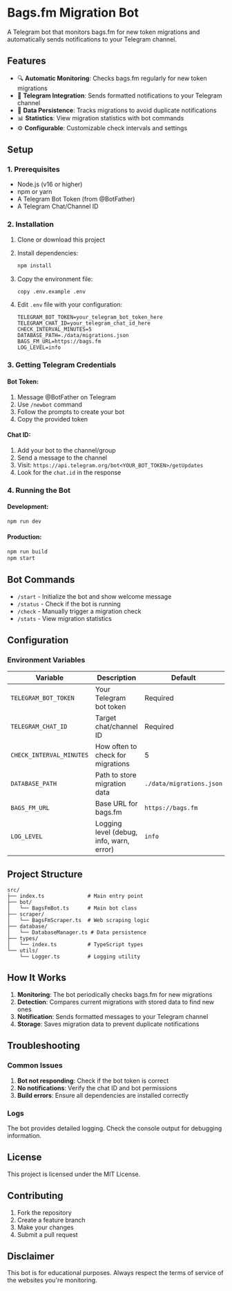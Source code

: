 # Bags.fm Migration Bot

A Telegram bot that monitors bags.fm for new token migrations and automatically sends notifications to your Telegram channel.

## Features

- 🔍 **Automatic Monitoring**: Checks bags.fm regularly for new token migrations
- 📱 **Telegram Integration**: Sends formatted notifications to your Telegram channel
- 💾 **Data Persistence**: Tracks migrations to avoid duplicate notifications
- 📊 **Statistics**: View migration statistics with bot commands
- ⚙️ **Configurable**: Customizable check intervals and settings

## Setup

### 1. Prerequisites

- Node.js (v16 or higher)
- npm or yarn
- A Telegram Bot Token (from @BotFather)
- A Telegram Chat/Channel ID

### 2. Installation

1. Clone or download this project
2. Install dependencies:
   ```bash
   npm install
   ```

3. Copy the environment file:
   ```bash
   copy .env.example .env
   ```

4. Edit `.env` file with your configuration:
   ```env
   TELEGRAM_BOT_TOKEN=your_telegram_bot_token_here
   TELEGRAM_CHAT_ID=your_telegram_chat_id_here
   CHECK_INTERVAL_MINUTES=5
   DATABASE_PATH=./data/migrations.json
   BAGS_FM_URL=https://bags.fm
   LOG_LEVEL=info
   ```

### 3. Getting Telegram Credentials

#### Bot Token:
1. Message @BotFather on Telegram
2. Use `/newbot` command
3. Follow the prompts to create your bot
4. Copy the provided token

#### Chat ID:
1. Add your bot to the channel/group
2. Send a message to the channel
3. Visit: `https://api.telegram.org/bot<YOUR_BOT_TOKEN>/getUpdates`
4. Look for the `chat.id` in the response

### 4. Running the Bot

#### Development:
```bash
npm run dev
```

#### Production:
```bash
npm run build
npm start
```

## Bot Commands

- `/start` - Initialize the bot and show welcome message
- `/status` - Check if the bot is running
- `/check` - Manually trigger a migration check
- `/stats` - View migration statistics

## Configuration

### Environment Variables

| Variable | Description | Default |
|----------|-------------|---------|
| `TELEGRAM_BOT_TOKEN` | Your Telegram bot token | Required |
| `TELEGRAM_CHAT_ID` | Target chat/channel ID | Required |
| `CHECK_INTERVAL_MINUTES` | How often to check for migrations | 5 |
| `DATABASE_PATH` | Path to store migration data | `./data/migrations.json` |
| `BAGS_FM_URL` | Base URL for bags.fm | `https://bags.fm` |
| `LOG_LEVEL` | Logging level (debug, info, warn, error) | `info` |

## Project Structure

```
src/
├── index.ts              # Main entry point
├── bot/
│   └── BagsFmBot.ts      # Main bot class
├── scraper/
│   └── BagsFmScraper.ts  # Web scraping logic
├── database/
│   └── DatabaseManager.ts # Data persistence
├── types/
│   └── index.ts          # TypeScript types
└── utils/
    └── Logger.ts         # Logging utility
```

## How It Works

1. **Monitoring**: The bot periodically checks bags.fm for new migrations
2. **Detection**: Compares current migrations with stored data to find new ones
3. **Notification**: Sends formatted messages to your Telegram channel
4. **Storage**: Saves migration data to prevent duplicate notifications

## Troubleshooting

### Common Issues

1. **Bot not responding**: Check if the bot token is correct
2. **No notifications**: Verify the chat ID and bot permissions
3. **Build errors**: Ensure all dependencies are installed correctly

### Logs

The bot provides detailed logging. Check the console output for debugging information.

## License

This project is licensed under the MIT License.

## Contributing

1. Fork the repository
2. Create a feature branch
3. Make your changes
4. Submit a pull request

## Disclaimer

This bot is for educational purposes. Always respect the terms of service of the websites you're monitoring.
